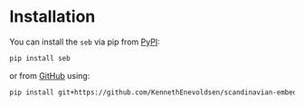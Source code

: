 # Installation

You can install the `seb` via pip from [PyPI]:

```bash
pip install seb
```

or from [GitHub] using:

```bash
pip install git+https://github.com/KennethEnevoldsen/scandinavian-embedding-benchmark
```

[pip]: https://pip.pypa.io/en/stable/
[PyPI]: https://pypi.org/project/scandinavian-embedding-benchmark/
[GitHub]: https://github.com/KennethEnevoldsen/scandinavian-embedding-benchmark